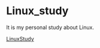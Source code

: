 # Linux_study

It is my personal study about Linux. 

[LinuxStudy](https://youtube.com/playlist?list=PLuHgQVnccGMBT57a9dvEtd6OuWpugF9SH)